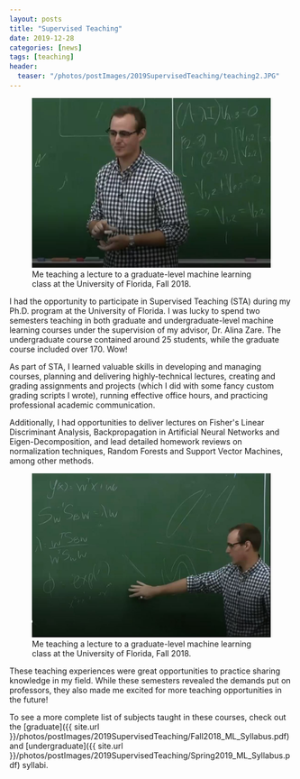 ```yaml
---
layout: posts
title: "Supervised Teaching"
date: 2019-12-28
categories: [news]
tags: [teaching]
header:
  teaser: "/photos/postImages/2019SupervisedTeaching/teaching2.JPG"
---
```


<figure>
    <a href="/photos/postImages/2019SupervisedTeaching/teaching2.JPG"><img src="/photos/postImages/2019SupervisedTeaching/teaching2.JPG"></a>
    <figcaption>Me teaching a lecture to a graduate-level machine learning class at the University of Florida, Fall 2018.</figcaption>
</figure>

I had the opportunity to participate in Supervised Teaching (STA) during my Ph.D. program at the University of Florida. I was lucky to spend two semesters teaching in both graduate and undergraduate-level machine learning courses under the supervision of my advisor, Dr. Alina Zare. The undergraduate course contained around 25 students, while the graduate course included over 170.  Wow! 

As part of STA, I learned valuable skills in developing and managing courses, planning and delivering highly-technical lectures, creating and grading assignments and projects (which I did with some fancy custom grading scripts I wrote), running effective office hours, and practicing professional academic communication.

Additionally, I had opportunities to deliver lectures on Fisher's Linear Discriminant Analysis, Backpropagation in Artificial Neural Networks and Eigen-Decomposition, and lead detailed homework reviews on normalization techniques, Random Forests and Support Vector Machines, among other methods.

<figure>
    <a href="/photos/postImages/2019SupervisedTeaching/teaching1.JPG"><img src="/photos/postImages/2019SupervisedTeaching/teaching1.JPG"></a>
    <figcaption> Me teaching a lecture to a graduate-level machine learning class at the University of Florida, Fall 2018.</figcaption>
</figure>

These teaching experiences were great opportunities to practice sharing knowledge in my field.  While these semesters revealed the demands put on professors, they also made me excited for more teaching opportunities in the future! 

To see a more complete list of subjects taught in these courses, check out the [graduate]({{ site.url }}/photos/postImages/2019SupervisedTeaching/Fall2018_ML_Syllabus.pdf) and [undergraduate]({{ site.url }}/photos/postImages/2019SupervisedTeaching/Spring2019_ML_Syllabus.pdf) syllabi. 




